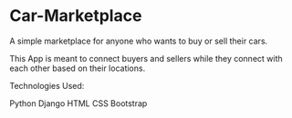 # Car-Marketplace

A simple marketplace for anyone who wants to buy or sell their cars.

This App is meant to connect buyers and sellers while they connect with each other based on their locations.


Technologies Used:

Python
Django
HTML
CSS
Bootstrap